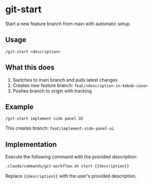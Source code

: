# git-start

Start a new feature branch from main with automatic setup.

## Usage

```
/git-start <description>
```

## What this does

1. Switches to main branch and pulls latest changes
2. Creates new feature branch: `feat/<description-in-kebab-case>`
3. Pushes branch to origin with tracking

## Example

```
/git-start implement side panel UI
```

This creates branch: `feat/implement-side-panel-ui`

## Implementation

Execute the following command with the provided description:

```bash
.claude/commands/git-workflow.sh start {{description}}
```

Replace `{{description}}` with the user's provided description.
